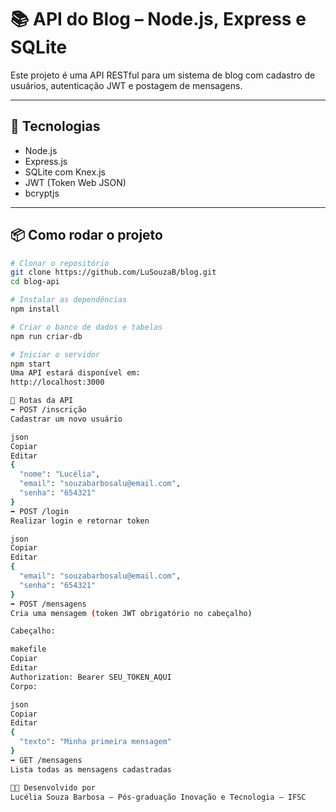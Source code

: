 # 📚 API do Blog – Node.js, Express e SQLite

Este projeto é uma API RESTful para um sistema de blog com cadastro de usuários, autenticação JWT e postagem de mensagens.

---

## 🚀 Tecnologias

- Node.js
- Express.js
- SQLite com Knex.js
- JWT (Token Web JSON)
- bcryptjs

---

## 📦 Como rodar o projeto

```bash
# Clonar o repositório
git clone https://github.com/LuSouzaB/blog.git
cd blog-api

# Instalar as dependências
npm install

# Criar o banco de dados e tabelas
npm run criar-db

# Iniciar o servidor
npm start
Uma API estará disponível em:
http://localhost:3000

🔐 Rotas da API
➡️ POST /inscrição
Cadastrar um novo usuário

json
Copiar
Editar
{
  "nome": "Lucélia",
  "email": "souzabarbosalu@email.com",
  "senha": "654321"
}
➡️ POST /login
Realizar login e retornar token

json
Copiar
Editar
{
  "email": "souzabarbosalu@email.com",
  "senha": "654321"
}
➡️ POST /mensagens
Cria uma mensagem (token JWT obrigatório no cabeçalho)

Cabeçalho:

makefile
Copiar
Editar
Authorization: Bearer SEU_TOKEN_AQUI
Corpo:

json
Copiar
Editar
{
  "texto": "Minha primeira mensagem"
}
➡️ GET /mensagens
Lista todas as mensagens cadastradas

🧑‍🏫 Desenvolvido por
Lucélia Souza Barbosa – Pós-graduação Inovação e Tecnologia – IFSC
